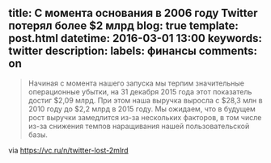 title: С момента основания в 2006 году Twitter потерял более $2 млрд
blog: true
template: post.html
datetime: 2016-03-01 13:00
keywords: twitter
description: 
labels: финансы
comments: on
---

>Начиная с момента нашего запуска мы терпим значительные операционные убытки, на 31 декабря 2015 года этот показатель достиг $2,09 млрд. При этом наша выручка выросла с $28,3 млн в 2010 году до $2,2 млрд в 2015 году. Мы ожидаем, что в будущем рост выручки замедлится из-за нескольких факторов, в том числе из-за снижения темпов наращивания нашей пользовательской базы.

via https://vc.ru/n/twitter-lost-2mlrd
